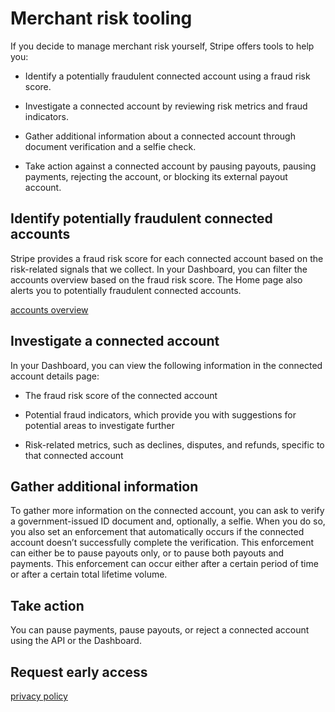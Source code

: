 # Merchant risk tooling

If you decide to manage merchant risk yourself, Stripe offers tools to help you:

- Identify a potentially fraudulent connected account using a fraud risk score.

- Investigate a connected account by reviewing risk metrics and fraud indicators.

- Gather additional information about a connected account through document verification and a selfie check.

- Take action against a connected account by pausing payouts, pausing payments, rejecting the account, or blocking its external payout account.

## Identify potentially fraudulent connected accounts

Stripe provides a fraud risk score for each connected account based on the risk-related signals that we collect. In your Dashboard, you can filter the accounts overview based on the fraud risk score. The Home page also alerts you to potentially fraudulent connected accounts.

[accounts overview](/connect/dashboard/viewing-all-accounts)

## Investigate a connected account

In your Dashboard, you can view the following information in the connected account details page:

- The fraud risk score of the connected account

- Potential fraud indicators, which provide you with suggestions for potential areas to investigate further

- Risk-related metrics, such as declines, disputes, and refunds, specific to that connected account

## Gather additional information

To gather more information on the connected account, you can ask to verify a government-issued ID document and, optionally, a selfie. When you do so, you also set an enforcement that automatically occurs if the connected account doesn’t successfully complete the verification. This enforcement can either be to pause payouts only, or to pause both payouts and payments. This enforcement can occur either after a certain period of time or after a certain total lifetime volume.

## Take action

You can pause payments, pause payouts, or reject a connected account using the API or the Dashboard.

## Request early access

[privacy policy](https://stripe.com/privacy)
